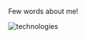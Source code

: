 Few words about me!

![technologies](https://github.com/DamianKJKujawski/DamianKJKujawski.github.io/assets/160174331/f89a3015-5244-4706-94d4-1f2f7278be90)

